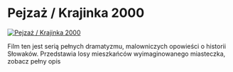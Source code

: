 Pejzaż / Krajinka 2000 
=============
[![Pejzaż / Krajinka 2000 ](http://vidos.pl/images/player.gif)](http://vidos.pl/pejzaz-krajinka-2000)

 Film ten jest serią pełnych dramatyzmu, malowniczych opowieści o historii Słowaków. Przedstawia losy mieszkańców wyimaginowanego miasteczka, zobacz pełny opis
